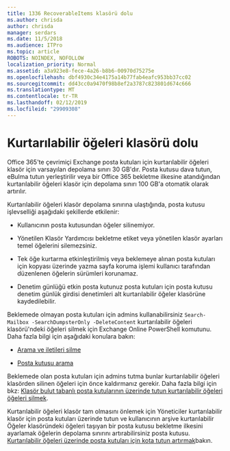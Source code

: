 ```yaml
---
title: 1336 RecoverableItems klasörü dolu
ms.author: chrisda
author: chrisda
manager: serdars
ms.date: 11/5/2018
ms.audience: ITPro
ms.topic: article
ROBOTS: NOINDEX, NOFOLLOW
localization_priority: Normal
ms.assetid: a3a923e8-fece-4a26-b8b6-00970d75275e
ms.openlocfilehash: dbf4930c34e4175a14b77fab4eafc953bb37cc02
ms.sourcegitcommit: dd43cc0a9470f98b8ef2a3787c823801d674c666
ms.translationtype: MT
ms.contentlocale: tr-TR
ms.lasthandoff: 02/12/2019
ms.locfileid: "29909308"
---
```

# <a name="the-recoverable-items-folder-is-full"></a>Kurtarılabilir öğeleri klasörü dolu

Office 365'te çevrimiçi Exchange posta kutuları için kurtarılabilir öğeleri klasör için varsayılan depolama sınırı 30 GB'dır. Posta kutusu dava tutun, eBulma tutun yerleştirilir veya bir Office 365 bekletme ilkesine atandığından kurtarılabilir öğeleri klasör için depolama sınırı 100 GB'a otomatik olarak artırılır.
  
Kurtarılabilir öğeleri klasör depolama sınırına ulaştığında, posta kutusu işlevselliği aşağıdaki şekillerde etkilenir:
  
- Kullanıcının posta kutusundan öğeler silinemiyor.
    
- Yönetilen Klasör Yardımcısı bekletme etiket veya yönetilen klasör ayarları temel öğelerini silemezsiniz.
    
- Tek öğe kurtarma etkinleştirilmiş veya beklemeye alınan posta kutuları için kopyası üzerinde yazma sayfa koruma işlemi kullanıcı tarafından düzenlenen öğelerin sürümleri korunamaz.
    
- Denetim günlüğü etkin posta kutunuz posta kutuları için posta kutusu denetim günlük girdisi denetimleri alt kurtarılabilir öğeler klasörüne kaydedilebilir.
    
Beklemede olmayan posta kutuları için admins kullanabilirsiniz `Search-Mailbox -SearchDumpsterOnly -DeleteContent` kurtarılabilir öğeleri klasörü'ndeki öğeleri silmek için Exchange Online PowerShell komutunu. Daha fazla bilgi için aşağıdaki konulara bakın: 
  
- [Arama ve iletileri silme](https://docs.microsoft.com/office365/securitycompliance/search-for-and-delete-messagesadmin-help)
    
- [Posta kutusu arama](https://docs.microsoft.com/powershell/module/exchange/mailboxes/Search-Mailbox)
    
Beklemede olan posta kutuları için admins tutma bunlar kurtarılabilir öğeleri klasörden silinen öğeleri için önce kaldırmanız gerekir. Daha fazla bilgi için bkz: [Klasör bulut tabanlı posta kutularının üzerinde tutun kurtarılabilir öğeleri öğeleri silmek](https://docs.microsoft.com/office365/securitycompliance/delete-items-in-the-recoverable-items-folder-of-mailboxes-on-hold).
  
Kurtarılabilir öğeleri klasör tam olmasını önlemek için Yöneticiler kurtarılabilir klasör için posta kutuları üzerinde tutun ve kullanıcının arşive kurtarılabilir Öğeler klasöründeki öğeleri taşıyan bir posta kutusu bekletme ilkesini ayarlamak öğelerin depolama sınırını artırabilirsiniz posta kutusu. [Kurtarılabilir öğeleri üzerinde posta kutuları için kota tutun artırmak](https://docs.microsoft.com/office365/securitycompliance/increase-the-recoverable-quota-for-mailboxes-on-hold)bakın.
  

